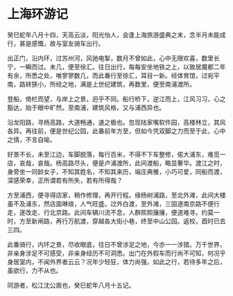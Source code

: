 # 上海环游记
 
癸巳蛇年八月十四，天高云淡，阳光怡人，会逢上海旅游盛典之末，念半月未能成行，甚是感慨，故与室友骑车出行。

出正门，沿内环，过苏州河，风驰电掣，数月不曾如此，心中无限欢喜，数里长宁，一瞬而过。未几，便至徐汇。往日出行，每每安坐地铁之上，以致居魔都二年有余，所悉之处，唯寥寥数几，而此番行至徐汇，耳目一新。经体育馆，过宛平南，路转狭小，所经之地，满是上世纪建筑，再数里，便至南浦渡所。

登船，倚栏而望，与岸上之景，迥乎不同。船行桥下，逆江而上，江风习习，心之豁达，始于眼中旷然。至南浦，建筑风格，又与浦西异也。

沿龙阳路，寻杨高路，大道畅通，速之极也。忽现陆家嘴软件园，高楼林立，其风各异。再往前，便是世纪公园，此番前年方至，但如今凭双脚之力而至于此，心中之情，不言自喻。
 
好景不长，未至江边，车脚脱落，每行百米，不得不下车整修，偌大浦东，难觅一店，哀哉，哀哉。杨高路尽头，便是卢浦渡所，此间渡船，略显奢华。渡江之时，身旁坐一同龄女子，不知其姓名，不知其来历，端庄典雅，小巧可爱，同船而渡，深感荣幸，正所谓若有所失，若有所得哉？
 
方至浦西，便寻得店家，稍作修理，再开行程。缘杨树浦路，至北外滩，此间大楼虽不及浦东，然店面琳琅，人气旺盛。过外白渡，至外滩，三固道南京路不便行走，遂改走、行北京路。此间车辆川流不息，人群熙熙攘攘，便道难寻。约莫一时，方至新闸路，再行万航渡，穿越各大街小巷，终至中山公园。返校，酉时已去三四。
 
此番骑行，内环之景，尽收眼底，往日不曾涉足之地，今亦一一涉猎。万千世界，非亲身涉足不可感受，非亲身经历不可洞悉。出门在外假车而行尚不可知，何况乎身居室内，不闻外界者云云？况年少轻狂，体力尚强，如此之行，若待多年之后，虽欲行，力不从也。

同游者，松江沈公崮也，癸巳蛇年八月十五记。
 